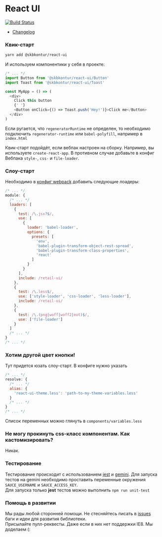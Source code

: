 # React UI
[![Build Status](https://travis-ci.org/skbkontur/retail-ui.svg?branch=master)](https://travis-ci.org/skbkontur/retail-ui)


- [Changelog](https://github.com/skbkontur/retail-ui/blob/master/CHANGELOG.md)

### Квик-старт
```bash
yarn add @skbkontur/react-ui
```
И используем компонентики у себя в проекте:
```js
/* ... */
import Button from '@skbkontur/react-ui/Button'
import Toast from '@skbkontur/react-ui/Toast'

const MyApp = () => (
  <div>
    Click this button
    {' '}
    <Button onClick={() => Toast.push('Hey!')}>Click me</Button>
  </div>
)
```
Если ругается, что `regeneratorRuntime` не определен,
то необходимо подключить `regenerator-runtime` или `babel-polyfill`,
например в `index.html`

Квик-старт подойдёт, если вебпак настроен на сборку. Например, вы используете `create-react-app`. В противном случае добавьте в конфиг Вебпака `style-`, `css-` и `file-loader`.

### Слоу-старт
Необходимо в [конфиг webpack](https://webpack.js.org/configuration/) добавить следующие лоадеры:
```javascript
/* ... */
module: {
  /* ... */
  loaders: [
    {
      test: /\.jsx?$/,
      use: [
        {
          loader: 'babel-loader',
          options: {
            presets: [
              'env',
              'babel-plugin-transform-object-rest-spread',
              'babel-plugin-transform-class-properties',
              'react'
            ]
          }
        }
      ],
      include: /retail-ui/
    },
    {
      test: /\.less$/,
      use: ['style-loader', 'css-loader', 'less-loader'],
      include: /retail-ui/
    },
    {
      test: /\.(png|woff|woff2|eot)$/,
      use: ['file-loader']
    }
  ]
  /* ... */
}
/* ... */
```

### Хотим другой цвет кнопки!
Тут придется юзать слоу-старт.
В конфиге нужно указать
```javascript
/* ... */
resolve: {
  /* ... */
  alias: {
    'react-ui-theme.less': 'path-to-my-theme-variables.less'
  }
  /* ... */
}
/* ... */
```
Список переменных можно глянуть в `components/variables.less`

### Не могу прокинуть css-класс компонентам. Как кастомизировать?
Никак.

### Тестирование
Тестирование происходит с использованием [jest](https://facebook.github.io/jest/) и
[gemini](https://gemini-testing.github.io/).
Для запуска тестов на gemini необходимо проставить переменные окружения
`SAUCE_USERNAME` и `SAUCE_ACCESS_KEY`.<br />
Для запуска только __jest__ тестов можно выполнить `npm run unit-test`

### Помощь в развитии
Мы рады любой сторонней помощи. Не стесняйтесь писать в [issues](https://github.com/skbkontur/retail-ui/issues)
баги и идеи для развития библиотеки.<br />
Присылайте пулл-реквесты. Даже если в них нет поддержки IE8. Мы доделаем (:
